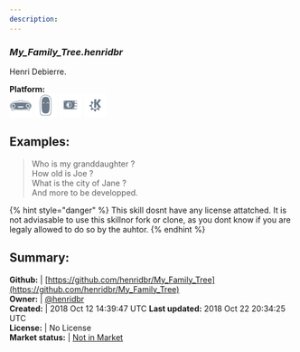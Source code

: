 ```yaml
---
description: 
---
```


### _My_Family_Tree.henridbr_  

Henri Debierre.
  
**Platform:**  
 ![Mark I](../.gitbook/assets/mark-1-icon.png)  ![Mark II](../.gitbook/assets/mark-2-icon.png)  ![Picroft](../.gitbook/assets/picroft-icon.png)  ![plasmoid](../.gitbook/assets/kde.png)   
## Examples:  
> Who is my granddaughter ?  
> How old is Joe ?  
> What is the city of Jane ?  
> And more to be developped.  
  
{% hint style="danger" %}
This skill dosnt have any license attatched. It is not adviasable to use this skillnor fork or clone, as you dont know if you are legaly allowed to do so by the auhtor.
{% endhint %}
  
## Summary:  
**Github:** | [https://github.com/henridbr/My_Family_Tree](https://github.com/henridbr/My_Family_Tree)  
**Owner:** | [@henridbr](https://github.com/henridbr)  
**Created:** | 2018 Oct 12 14:39:47 UTC  **Last updated:** 2018 Oct 22 20:34:25 UTC  
**License:** | No License  
**Market status:** | [Not in Market](https://market.mycroft.ai/skill/)  
